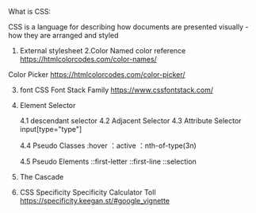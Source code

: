 What is CSS:

<!-- Cascading Style Sheet -->

CSS is a language for describing how documents are presented visually - how they are arranged and styled

1. External stylesheet
   2.Color
   Named color reference
   https://htmlcolorcodes.com/color-names/

Color Picker
https://htmlcolorcodes.com/color-picker/

3. font
   CSS Font Stack Family
   https://www.cssfontstack.com/

4. Element Selector

   4.1 descendant selector
   4.2 Adjacent Selector
   4.3 Attribute Selector
   input[type="type"]

   4.4 Pseudo Classes
   :hover ：active ：nth-of-type(3n)

   4.5 Pseudo Elements
   ::first-letter ::first-line ::selection

5. The Cascade

6. CSS Specificity
   Specificity Calculator Toll
   https://specificity.keegan.st/#google_vignette
